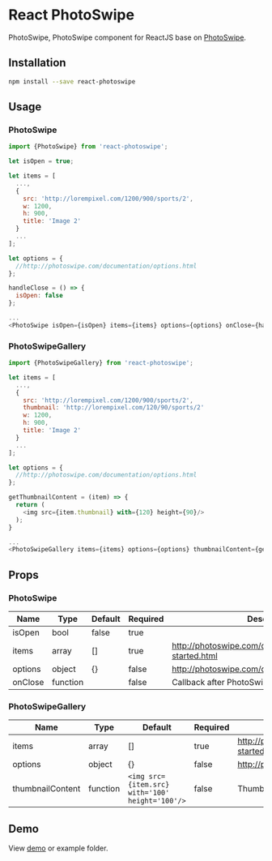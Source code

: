 # React PhotoSwipe

PhotoSwipe, PhotoSwipe component for ReactJS base on [PhotoSwipe](http://photoswipe.com/).

## Installation

```bash
npm install --save react-photoswipe
```

## Usage

### PhotoSwipe

```js
import {PhotoSwipe} from 'react-photoswipe';

let isOpen = true;

let items = [
  ...,
  {
    src: 'http://lorempixel.com/1200/900/sports/2',
    w: 1200,
    h: 900,
    title: 'Image 2'
  }
  ...
];

let options = {
  //http://photoswipe.com/documentation/options.html
};

handleClose = () => {
  isOpen: false
};

...
<PhotoSwipe isOpen={isOpen} items={items} options={options} onClose={handleClose}/>

```

### PhotoSwipeGallery

```js
import {PhotoSwipeGallery} from 'react-photoswipe';

let items = [
  ...,
  {
    src: 'http://lorempixel.com/1200/900/sports/2',
    thumbnail: 'http://lorempixel.com/120/90/sports/2'
    w: 1200,
    h: 900,
    title: 'Image 2'
  }
  ...
];

let options = {
  //http://photoswipe.com/documentation/options.html
};

getThumbnailContent = (item) => {
  return (
    <img src={item.thumbnail} with={120} height={90}/>
  );
}

...
<PhotoSwipeGallery items={items} options={options} thumbnailContent={getThumbnailContent}/>
```

## Props

### PhotoSwipe

| Name | Type | Default | Required | Description |
|------|------|---------|----------|-------------|
| isOpen | bool | false | true |  |
| items | array | [] | true | http://photoswipe.com/documentation/getting-started.html |
| options | object | {} | false | http://photoswipe.com/documentation/options.html |
| onClose | function |  | false | Callback after PhotoSwipe close |

### PhotoSwipeGallery

| Name | Type | Default | Required | Description |
|------|------|---------|----------|-------------|
| items | array | [] | true | http://photoswipe.com/documentation/getting-started.html |
| options | object | {} | false | http://photoswipe.com/documentation/options.html |
| thumbnailContent | function | `<img src={item.src} with='100' height='100'/>` | false | Thumbnail content |

## Demo

View [demo](http://vn38minhtran.github.io/react-photoswipe) or example folder.